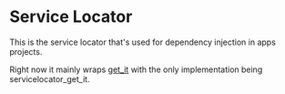 # Service Locator

This is the service locator that's used for dependency injection in apps projects.

Right now it mainly wraps [get_it](https://pub.dev/packages/get_it) with the only implementation being servicelocator_get_it.
